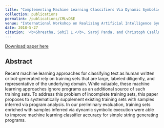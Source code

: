 ```yaml
---
title: "Complementing Machine Learning Classifiers Via Dynamic Symbolic Execution: Human vs. Bot Generated Tweets."
collection: publications
permalink: /publications/CMLvDSE
venue: "International Workshop on Realizing Artificial Intelligence Synergies in Software Engineering (RAISE)"
date: 2018-5-27
citation: '<b>Shrestha, Sohil L.</b>, Saroj Panda, and Christoph Csallner. "Complementing Machine Learning Classifiers via Dynamic Symbolic Execution: Human vs. Bot Generated Tweets." 2018 IEEE/ACM 6th International Workshop on Realizing Artificial Intelligence Synergies in Software Engineering (RAISE). IEEE, 2018.
---
```

[Download paper here](http://ranger.uta.edu/~csallner/papers/Shrestha18Complementing.pdf) 

## Abstract
Recent machine learning approaches for classifying text as human written or bot-generated rely on training sets that are large, labeled diligently, and representative of the underlying domain. While valuable, these machine learning approaches ignore programs as an additional source of such training sets. To address this problem of incomplete training sets, this paper proposes to systematically supplement existing training sets with samples inferred via program analysis. In our preliminary evaluation, training sets enriched with samples inferred via dynamic symbolic execution were able to improve machine learning classifier accuracy for simple string generating programs.


